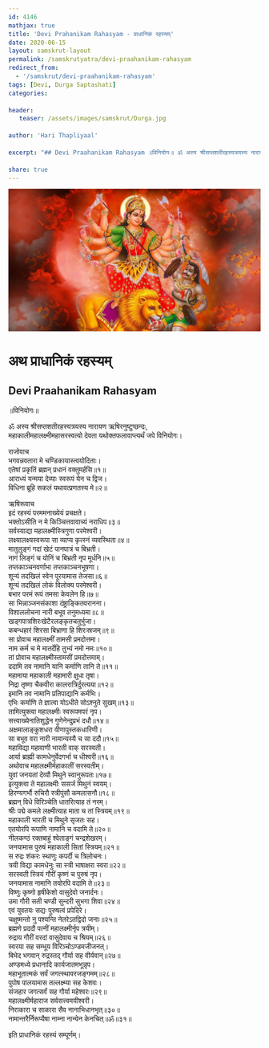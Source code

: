 ```yaml
---
id: 4146    
mathjax: true    
title: 'Devi Prahanikam Rahasyam - प्राधानिकं रहस्यम्'    
date: 2020-06-15    
layout: samskrut-layout 
permalink: /samskrutyatra/devi-praahanikam-rahasyam
redirect_from: 
  - '/samskrut/devi-praahanikam-rahasyam'
tags: [Devi, Durga Saptashati]    
categories:    
    
header:    
   teaser: /assets/images/samskrut/Durga.jpg    
    
author: 'Hari Thapliyaal'    
    
excerpt: "## Devi Praahanikam Rahasyam ॥विनियोगः॥ ॐ अस्य श्रीसप्तशतीरहस्यत्रयस्य नारायण ऋषिरनुष्टुप्छन्दः, महाकालीमहालक्ष्मीमहासरस्वत्यो देवता यथोक्तफलावाप्त्यर्थं जपे विनियोगः। राजोवाच भगवन्नवतारा मे चण्डिकायास्त्वयोदिताः। एतेषां प्रकृतिं ब्रह्मन् प्रधानं वक्तुमर्हसि॥१॥ आराध्यं यन्मया देव्याः स्वरूपं येन च द्विज। विधिना ब्रूहि सकलं यथावत्प्रणतस्य मे॥२॥ ऋषिरूवाच इदं रहस्यं परममनाख्येयं"
    
share: true    
---
```

![](/assets/images/samskrut/Durga.jpg)    
    
# अथ प्राधानिकं रहस्यम्    
## Devi Praahanikam Rahasyam    
    
॥विनियोगः॥    
    
ॐ अस्य श्रीसप्तशतीरहस्यत्रयस्य नारायण ऋषिरनुष्टुप्छन्दः,    
महाकालीमहालक्ष्मीमहासरस्वत्यो देवता यथोक्तफलावाप्त्यर्थं जपे विनियोगः।    
    
राजोवाच    
भगवन्नवतारा मे चण्डिकायास्त्वयोदिताः।    
एतेषां प्रकृतिं ब्रह्मन् प्रधानं वक्तुमर्हसि॥१॥    
आराध्यं यन्मया देव्याः स्वरूपं येन च द्विज।    
विधिना ब्रूहि सकलं यथावत्प्रणतस्य मे॥२॥    
    
ऋषिरूवाच    
इदं रहस्यं परममनाख्येयं प्रचक्षते।    
भक्तोऽसीति न मे किञ्चित्तवावाच्यं नराधिप॥३॥    
सर्वस्याद्या महालक्ष्मीस्त्रिगुणा परमेश्‍वरी।    
लक्ष्यालक्ष्यस्वरूपा सा व्याप्य कृत्स्नं व्यवस्थिता॥४॥    
मातुलुङ्गं गदां खेटं पानपात्रं च बिभ्रती।    
नागं लिङ्गं च योनिं च बिभ्रती नृप मूर्धनि॥५॥    
तप्तकाञ्चनवर्णाभा तप्तकाञ्चनभूषणा।    
शून्यं तदखिलं स्वेन पूरयामास तेजसा॥६॥    
शून्यं तदखिलं लोकं विलोक्य परमेश्‍वरी।    
बभार परमं रूपं तमसा केवलेन हि॥७॥    
सा भिन्नाञ्जनसंकाशा दंष्ट्राङ्कितवरानना।    
विशाललोचना नारी बभूव तनुमध्यमा॥८॥    
खड्गपात्रशिरःखेटैरलङ्कृतचतुर्भुजा।    
कबन्धहारं शिरसा बिभ्राणा हि शिरःस्रजम्॥९॥    
सा प्रोवाच महालक्ष्मीं तामसी प्रमदोत्तमा।    
नाम कर्म च मे मातर्देहि तुभ्यं नमो नमः॥१०॥    
तां प्रोवाच महालक्ष्मीस्तामसीं प्रमदोत्तमाम्।    
ददामि तव नामानि यानि कर्माणि तानि ते॥११॥    
महामाया महाकाली महामारी क्षुधा तृषा।    
निद्रा तृष्णा चैकवीरा कालरात्रिर्दुरत्यया॥१२॥    
इमानि तव नामानि प्रतिपाद्यानि कर्मभिः।    
एभिः कर्माणि ते ज्ञात्वा योऽधीते सोऽश्‍नुते सुखम्॥१३॥    
तामित्युक्त्वा महालक्ष्मीः स्वरूपमपरं नृप।    
सत्त्‍‌वाख्येनातिशुद्धेन गुणेनेन्दुप्रभं दधौ॥१४॥    
अक्षमालाङ्कुशधरा वीणापुस्तकधारिणी।    
सा बभूव वरा नारी नामान्यस्यै च सा ददौ॥१५॥    
महाविद्या महावाणी भारती वाक् सरस्वती।    
आर्या ब्राह्मी कामधेनुर्वेदगर्भा च धीश्‍वरी॥१६॥    
अथोवाच महालक्ष्मीर्महाकालीं सरस्वतीम्।    
युवां जनयतां देव्यौ मिथुने स्वानुरूपतः॥१७॥    
इत्युक्त्वा ते महालक्ष्मीः ससर्ज मिथुनं स्वयम्।    
हिरण्यगर्भौ रुचिरौ स्त्रीपुंसौ कमलासनौ॥१८॥    
ब्रह्मन् विधे विरिञ्चेति धातरित्याह तं नरम्।    
श्रीः पद्मे कमले लक्ष्मीत्याह माता च तां स्त्रियम्॥१९॥    
महाकाली भारती च मिथुने सृजतः सह।    
एतयोरपि रूपाणि नामानि च वदामि ते॥२०॥    
नीलकण्ठं रक्तबाहुं श्‍वेताङ्गं चन्द्रशेखरम्।    
जनयामास पुरुषं महाकाली सितां स्त्रियम्॥२१॥    
स रुद्रः शंकरः स्थाणुः कपर्दी च त्रिलोचनः।    
त्रयी विद्या कामधेनुः सा स्त्री भाषाक्षरा स्वरा॥२२॥    
सरस्वती स्त्रियं गौरीं कृष्णं च पुरुषं नृप।    
जनयामास नामानि तयोरपि वदामि ते॥२३॥    
विष्णुः कृष्णो हृषीकेशो वासुदेवो जनार्दनः।    
उमा गौरी सती चण्डी सुन्दरी सुभगा शिवा॥२४॥    
एवं युवतयः सद्यः पुरुषत्वं प्रपेदिरे।    
चक्षुष्मन्तो नु पश्यन्ति नेतरेऽतद्विदो जनाः॥२५॥    
ब्रह्मणे प्रददौ पत्‍‌नीं महालक्ष्मीर्नृप त्रयीम्।    
रुद्राय गौरीं वरदां वासुदेवाय च श्रियम्॥२६॥    
स्वरया सह सम्भूय विरिञ्चोऽण्डमजीजनत्।    
बिभेद भगवान् रुद्रस्तद् गौर्या सह वीर्यवान्॥२७॥    
अण्डमध्ये प्रधानादि कार्यजातमभून्नृप।    
महाभूतात्मकं सर्वं जगत्स्थावरजङ्गमम्॥२८॥    
पुपोष पालयामास तल्लक्ष्म्या सह केशवः।    
संजहार जगत्सर्वं सह गौर्या महेश्‍वरः॥२९॥    
महालक्ष्मीर्महाराज सर्वसत्त्‍‌वमयीश्‍वरी।    
निराकारा च साकारा सैव नानाभिधानभृत्॥३०॥    
नामान्तरैर्निरूप्यैषा नाम्ना नान्येन केनचित्॥ॐ॥३१॥    
    
इति प्राधानिकं रहस्यं सम्पूर्णम्।    
    
